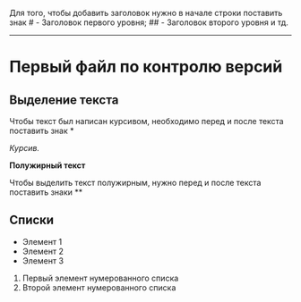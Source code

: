 Для того, чтобы добавить заголовок нужно в начале строки поставить знак # - Заголовок первого уровня; ## - Заголовок второго уровня и тд.
***
# Первый файл по контролю версий

## Выделение текста

Чтобы текст был написан курсивом, необходимо перед и после текста поставить знак *

*Курсив.*

**Полужирный текст**

Чтобы выделить текст полужирным, нужно перед и после текста поставить знаки **

## Списки

* Элемент 1
* Элемент 2
* Элемент 3

1. Первый элемент нумерованного списка
2. Второй элемент нумерованного списка
